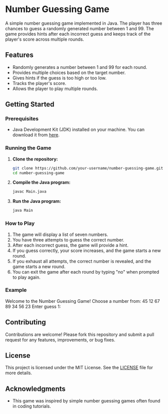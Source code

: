 # Number Guessing Game

A simple number guessing game implemented in Java. The player has three chances to guess a randomly generated number between 1 and 99. The game provides hints after each incorrect guess and keeps track of the player's score across multiple rounds.

## Features

- Randomly generates a number between 1 and 99 for each round.
- Provides multiple choices based on the target number.
- Gives hints if the guess is too high or too low.
- Tracks the player's score.
- Allows the player to play multiple rounds.

## Getting Started

### Prerequisites

- Java Development Kit (JDK) installed on your machine. You can download it from [here](https://www.oracle.com/java/technologies/javase-downloads.html).

### Running the Game

1. **Clone the repository:**

    ```bash
    git clone https://github.com/your-username/number-guessing-game.git
    cd number-guessing-game
    ```

2. **Compile the Java program:**

    ```bash
    javac Main.java
    ```

3. **Run the Java program:**

    ```bash
    java Main
    ```

### How to Play

1. The game will display a list of seven numbers.
2. You have three attempts to guess the correct number.
3. After each incorrect guess, the game will provide a hint.
4. If you guess correctly, your score increases, and the game starts a new round.
5. If you exhaust all attempts, the correct number is revealed, and the game starts a new round.
6. You can exit the game after each round by typing "no" when prompted to play again.

### Example
Welcome to the Number Guessing Game!
Choose a number from:
45
12
67
89
34
56
23
Enter guess 1:


## Contributing

Contributions are welcome! Please fork this repository and submit a pull request for any features, improvements, or bug fixes.

## License

This project is licensed under the MIT License. See the [LICENSE](LICENSE) file for more details.

## Acknowledgments

- This game was inspired by simple number guessing games often found in coding tutorials.


